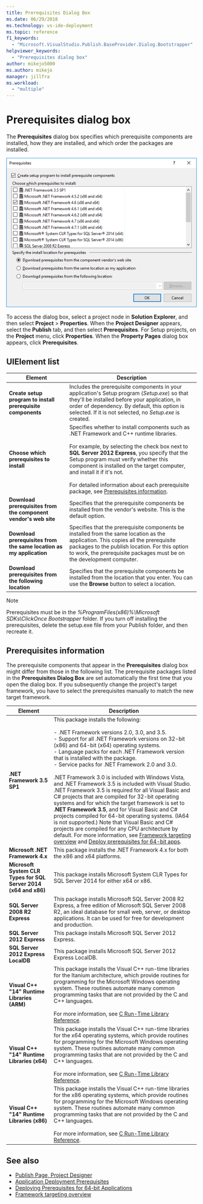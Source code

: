 ```yaml
---
title: Prerequisites Dialog Box
ms.date: 06/29/2018
ms.technology: vs-ide-deployment
ms.topic: reference
f1_keywords:
  - "Microsoft.VisualStudio.Publish.BaseProvider.Dialog.Bootstrapper"
helpviewer_keywords:
  - "Prerequisites dialog box"
author: mikejo5000
ms.author: mikejo
manager: jillfra
ms.workload:
  - "multiple"
---
```

# Prerequisites dialog box

The **Prerequisites** dialog box specifies which prerequisite components are installed, how they are installed, and which order the packages are installed.

![Prerequisites dialog box in Visual Studio](media/prerequisites-dialog-box.png)

To access the dialog box, select a project node in **Solution Explorer**, and then select **Project** > **Properties**. When the **Project Designer** appears, select the **Publish** tab, and then select **Prerequisites**. For Setup projects, on the **Project** menu, click **Properties**. When the **Property Pages** dialog box appears, click **Prerequisites**.

## UIElement list

|Element|Description|
|-------------|-----------------|
|**Create setup program to install prerequisite components**|Includes the prerequisite components in your application's Setup program (*Setup.exe*) so that they'll be installed before your application, in order of dependency. By default, this option is selected. If it is not selected, no *Setup.exe* is created.|
|**Choose which prerequisites to install**|Specifies whether to install components such as .NET Framework and C++ runtime libraries.<br /><br />For example, by selecting the check box next to **SQL Server 2012 Express**, you specify that the Setup program must verify whether this component is installed on the target computer, and install it if it's not.<br /><br />For detailed information about each prerequisite package, see [Prerequisites information](#prerequisites-information).|
|**Download prerequisites from the component vendor's web site**|Specifies that the prerequisite components be installed from the vendor's website. This is the default option.|
|**Download prerequisites from the same location as my application**|Specifies that the prerequisite components be installed from the same location as the application. This copies all the prerequisite packages to the publish location. For this option to work, the prerequisite packages must be on the development computer.|
|**Download prerequisites from the following location**|Specifies that the prerequisite components be installed from the location that you enter. You can use the **Browse** button to select a location.|

> [!NOTE]
> Prerequisites must be in the *%ProgramFiles(x86)%\Microsoft SDKs\ClickOnce Bootstrapper* folder. If you turn off installing the prerequisites, delete the setup.exe file from your Publish folder, and then recreate it.

## Prerequisites information

The prerequisite components that appear in the **Prerequisites** dialog box might differ from those in the following list. The prerequisite packages listed in the **Prerequisites Dialog Box** are set automatically the first time that you open the dialog box. If you subsequently change the project's target framework, you have to select the prerequisites manually to match the new target framework.

|Element|Description|
|-------------|-----------------|
|**.NET Framework 3.5 SP1**|This package installs the following:<br /><br /> -   .NET Framework versions 2.0, 3.0, and 3.5.<br />-   Support for all .NET Framework versions on 32-bit (x86) and 64-bit (x64) operating systems.<br />-   Language packs for each .NET Framework version that is installed with the package.<br />-   Service packs for .NET Framework 2.0 and 3.0.<br /><br /> .NET Framework 3.0 is included with Windows Vista, and .NET Framework 3.5 is included with Visual Studio. .NET Framework 3.5 is required for all Visual Basic and C# projects that are compiled for 32-bit operating systems and for which the target framework is set to **.NET Framework 3.5**, and for Visual Basic and C# projects compiled for 64-bit operating systems. (IA64 is not supported.) Note that Visual Basic and C# projects are compiled for any CPU architecture by default. For more information, see [Framework targeting overview](../../ide/visual-studio-multi-targeting-overview.md) and [Deploy prerequisites for 64-bit apps](../../deployment/deploying-prerequisites-for-64-bit-applications.md).|
|**Microsoft .NET Framework 4.x**|This package installs the .NET Framework 4.x for both the x86 and x64 platforms.|
|**Microsoft System CLR Types for SQL Server 2014 (x64 and x86)**|This package installs Microsoft System CLR Types for SQL Server 2014 for either x64 or x86.|
|**SQL Server 2008 R2 Express**|This package installs Microsoft SQL Server 2008 R2 Express, a free edition of Microsoft SQL Server 2008 R2, an ideal database for small web, server, or desktop applications. It can be used for free for development and production.|
|**SQL Server 2012 Express**|This package installs Microsoft SQL Server 2012 Express.|
|**SQL Server 2012 Express LocalDB**|This package installs Microsoft SQL Server 2012 Express LocalDB.|
|**Visual C++ "14" Runtime Libraries (ARM)**|This package installs the Visual C++ run-time libraries for the Itanium architecture, which provide routines for programming for the Microsoft Windows operating system. These routines automate many common programming tasks that are not provided by the C and C++ languages.<br /><br /> For more information, see [C Run-Time Library Reference](/cpp/c-runtime-library/c-run-time-library-reference).|
|**Visual C++ "14" Runtime Libraries (x64)**|This package installs the Visual C++ run-time libraries for the x64 operating systems, which provide routines for programming for the Microsoft Windows operating system. These routines automate many common programming tasks that are not provided by the C and C++ languages.<br /><br /> For more information, see [C Run-Time Library Reference](/cpp/c-runtime-library/c-run-time-library-reference).|
|**Visual C++ "14" Runtime Libraries (x86)**|This package installs the Visual C++ run-time libraries for the x86 operating systems, which provide routines for programming for the Microsoft Windows operating system. These routines automate many common programming tasks that are not provided by the C and C++ languages.<br /><br /> For more information, see [C Run-Time Library Reference](/cpp/c-runtime-library/c-run-time-library-reference).|

## See also

- [Publish Page, Project Designer](../../ide/reference/publish-page-project-designer.md)
- [Application Deployment Prerequisites](../../deployment/application-deployment-prerequisites.md)
- [Deploying Prerequisites for 64-bit Applications](../../deployment/deploying-prerequisites-for-64-bit-applications.md)
- [Framework targeting overview](../../ide/visual-studio-multi-targeting-overview.md)
